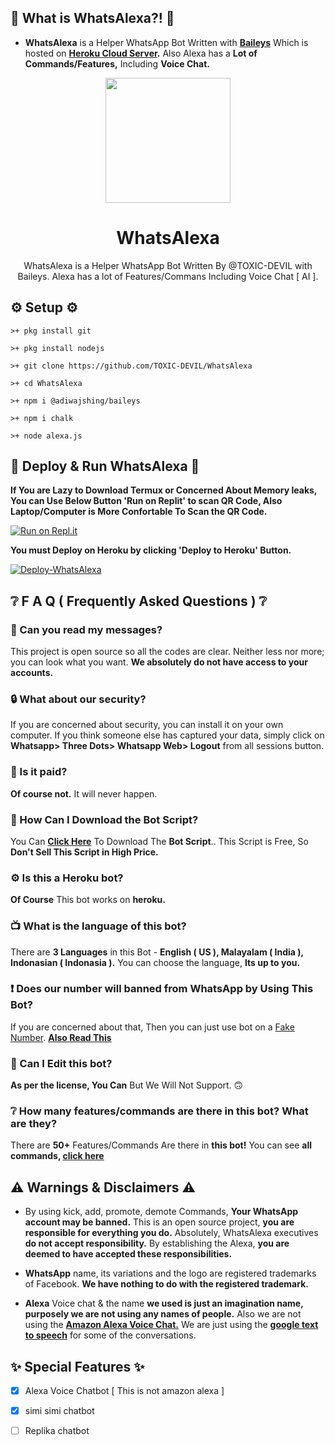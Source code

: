 ## 🤔 What is WhatsAlexa?! 🤔
- **WhatsAlexa** is a Helper WhatsApp Bot Written with **[Baileys](https://github.com/adiwajshing/baileys)** Which is hosted on **[Heroku Cloud Server](https://heroku.com).** Also Alexa has a **Lot of Commands/Features,** Including **Voice Chat.**

<div align="center">
  <img src="https://rotf.lol/Whats-Alexa-Gif-TOXIC-DEVIL" width="200" height="200">
  <h1>WhatsAlexa</h1>
</div>
<p align="center">
    WhatsAlexa is a Helper WhatsApp Bot Written By @TOXIC-DEVIL with Baileys. Alexa has a lot of Features/Commans Including Voice Chat [ AI ].
    <br>

## ⚙️ Setup ⚙️
```
>+ pkg install git

>+ pkg install nodejs

>+ git clone https://github.com/TOXIC-DEVIL/WhatsAlexa

>+ cd WhatsAlexa

>+ npm i @adiwajshing/baileys

>+ npm i chalk

>+ node alexa.js
```

## 💫 Deploy & Run WhatsAlexa 💫

**If You are Lazy to Download Termux or Concerned About Memory leaks, You can Use Below Button 'Run on Replit' to scan QR Code, Also Laptop/Computer is More Confortable To Scan the QR Code.**

[![Run on Repl.it](https://repl.it/badge/github/TOXIC-DEVIL/WhatsAlexa)](https://replit.com/@TOXICDEVIL/WhatsAlexa-QR)

**You must Deploy on Heroku by clicking 'Deploy to Heroku' Button.**

[![Deploy-WhatsAlexa](https://www.herokucdn.com/deploy/button.svg)](https://heroku.com/deploy?template=https://github.com/TOXIC-DEVIL/WhatsAlexa)

## ❔ F A Q ( Frequently Asked Questions ) ❔

### 💬 Can you read my messages?

This project is open source so all the codes are clear. Neither less nor more; you can look what you want. **We absolutely do not have access to your accounts.**

### 🔒 What about our security?

If you are concerned about security, you can install it on your own computer. If you think someone else has captured your data, simply click on **Whatsapp> Three Dots> Whatsapp Web> Logout** from all sessions button.
  
### 💸 Is it paid?

**Of course not.** It will never happen. 

### 📃 How Can I Download the Bot Script?

You Can **[Click Here](https://github.com/TOXIC-DEVIL/WhatsAlexa/archive/refs/heads/master.zip)** To Download The **Bot Script**.. This Script is Free, So **Don't Sell This Script in High Price.**

### ⚙ Is this a Heroku bot?

**Of Course** This bot works on **heroku.**

### 📺 What is the language of this bot?

There are **3 Languages** in this Bot - **English ( US ), Malayalam ( India ), Indonasian ( Indonasia ).** You can choose the language, **Its up to you.**

### ❗ Does our number will banned from WhatsApp by Using This Bot?

If you are concerned about that, Then you can just use bot on a [Fake Number](https://youtu.be/v8lGcQp0RjQ). **[Also Read This](https://github.com/TOXIC-DEVIL/WhatsAlexa#-warnings--disclaimers-)**

### 🔄 Can I Edit this bot?

**As per the license, You Can** But We Will Not Support. 🙃

### ❔ How many features/commands are there in this bot? What are they?

There are **50+** Features/Commands Are there in **this bot!** You can see **all commands, [click here]()**

## ⚠ Warnings & Disclaimers ⚠

- By using kick, add, promote, demote Commands, **Your WhatsApp account may be banned.** This is an open source project, **you are responsible for everything you do.** Absolutely, WhatsAlexa executives **do not accept responsibility.** By establishing the Alexa, **you are deemed to have accepted these responsibilities.**

- **WhatsApp** name, its variations and the logo are registered trademarks of Facebook. **We have nothing to do with the registered trademark.**

- **Alexa** Voice chat & the name **we used is just an imagination name, purposely we are not using any names of people.** Also we are not using the **[Amazon Alexa Voice Chat.](https://developer.amazon.com/en-US/alexa)** We are just using the **[google text to speech](https://cloud.google.com/text-to-speech/?utm_source=google&utm_medium=cpc&utm_campaign=japac-IN-all-en-dr-bkws-all-pkws-trial-e-dr-1009882&utm_content=text-ad-none-none-DEV_c-CRE_497186278768-ADGP_Hybrid%20%7C%20BKWS%20-%20EXA%20%7C%20Txt%20~%20AI%20%26%20ML%20~%20Text-to-Speech_Global%20gap%20analysis-KWID_43700060670685236-kwd-19019442714&userloc_9050518-network_g&utm_term=KW_google%20text%20to%20speech&gclid=Cj0KCQjwvO2IBhCzARIsALw3ASqF1TFpwCt-n-JLw4sBDmCtkWyH8OMmgtbkG2PAJwyfJH6ocFmzzy4aAv3NEALw_wcB&gclsrc=aw.ds)** for some of the conversations.

## ✨ Special Features ✨

- [x] Alexa Voice Chatbot [ This is not amazon alexa ]

- [x] simi simi chatbot

- [ ] Replika chatbot
